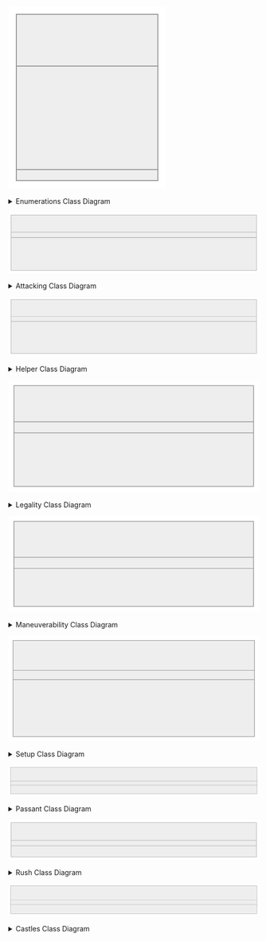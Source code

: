 ![Enumerations Class Diagram](docs/UML/Core/Figures/ext_enums.svg)
<details>
    <summary>Enumerations Class Diagram</summary>
    
```mermaid
    classDiagram
    class Through{
        <<enumeration>>
        Files
        Ranks
        MainDiagonal
        OppositeDiagonal
    }
```
</details>

![Attacking Class Diagram](docs/UML/Core/Figures/ext_attacking.svg)
<details>
    <summary>Attacking Class Diagram</summary>
    
```mermaid
    classDiagram
    class Attacking{
        <<static>>
        +AttackSquare(this Piece, Square, IReadOnlyDictionary~Square,IPiece~)$ Move
        +Attack(this Piece, Square, bool, IReadOnlyDictionary~Square,IPiece~)$ IReadOnlyCollection~Move~
        -AttackSquare(this Square, Square, IReadOnlyDictionary~Square,IPiece~)$ Move
        -Attack(this Square, Through, bool, int, IReadOnlyDictionary~Square,IPiece~)$ HashSet~Move~
    }
```
</details>

![Helper Class Diagram](docs/UML/Core/Figures/ext_helper.svg)
<details>
    <summary>Helper Class Diagram</summary>
    
```mermaid
    classDiagram
    class Helper{
        <<static>>
        +AddNonNull(this List~T~, T)$ bool
        +Unify(this IReadOnlyCollection~T~, IReadOnlyCollection~T~)$ IReadOnlyCollection~T~
        +HasMoved(this IPiece, IReadOnlyDictionary~Square,IPiece~, IReadOnlyCollection~MoveEntry~)$ bool 
        +InBetweenSquares(this Square, Square)$ IReadOnlyCollection~Square~
    }
```
</details>

![Legality Class Diagram](docs/UML/Core/Figures/ext_legality.svg)
<details>
    <summary>Legality Class Diagram</summary>
    
```mermaid
    classDiagram
    class Legality{
        <<static>>
        +IsChecked(this IChess, bool)$ bool
        +IsLegal<TChess>(this IChess, Move)$ bool 
        +IsCastlingLegal<TChess>(this IChess, Move)$ bool 
    }
```
</details>

![Maneuverability Class Diagram](docs/UML/Core/Figures/ext_maneuver.svg)
<details>
    <summary>Maneuverability Class Diagram</summary>
    
```mermaid
    classDiagram
    class Maneuverability{
        <<static>>
        +MovePlus(this Square, int, int)$ Square
        +Maneuver(this Square, Through, int)$ Square
    }
```
</details>

![Setup Class Diagram](docs/UML/Core/Figures/ext_setup.svg)
<details>
    <summary>Setup Class Diagram</summary>
    
```mermaid
    classDiagram
    class Setup{
        <<static>>
        +AddPiece(this Board, Square, bool)$ bool
        +AddPiece(this Chess, Square, IPiece)$ bool
        +RemovePiece(this Chess, Square, out IPiece)$ bool
        +Copy(this Board, IReadOnlyDictionary~Square,IPiece~)$
    }
```
</details>


![Passant Class Diagram](docs/UML/Core/Figures/ext_passant.svg)
<details>
    <summary>Passant Class Diagram</summary>
    
```mermaid
    classDiagram
    class PawnPassant{
        <<static>>
        +EnPassant(this IPiece, IReadOnlyDictionary~Square,IPiece~, IReadOnlyCollection~MoveEntry~)$ IReadOnlyCollection~Move~
    }
```
</details>

![Rush Class Diagram](docs/UML/Core/Figures/ext_rush.svg)
<details>
    <summary>Rush Class Diagram</summary>
    
```mermaid
    classDiagram
    class PawnRush{
        <<static>>
        +PawnFirstMove(this IPiece, IReadOnlyDictionary~Square,IPiece~)$ IReadOnlyCollection~Move~
    }
```
</details>

![Castles Class Diagram](docs/UML/Core/Figures/ext_castles.svg)
<details>
    <summary>Castles Class Diagram</summary>
    
```mermaid
    classDiagram
    class Castling{
        <<static>>
        +Castles(this IPiece, IReadOnlyDictionary~Square,IPiece, IReadOnlyCollection~MoveEntry~)$ IReadOnlyCollection~Move~
    }
```
</details>